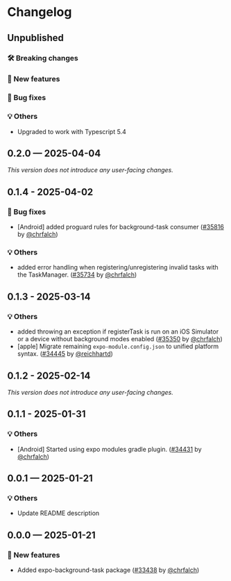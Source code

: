 # Changelog

## Unpublished

### 🛠 Breaking changes

### 🎉 New features

### 🐛 Bug fixes

### 💡 Others

- Upgraded to work with Typescript 5.4

## 0.2.0 — 2025-04-04

_This version does not introduce any user-facing changes._

## 0.1.4 - 2025-04-02

### 🐛 Bug fixes

- [Android] added proguard rules for background-task consumer ([#35816](https://github.com/expo/expo/pull/35816) by [@chrfalch](https://github.com/chrfalch))

### 💡 Others

- added error handling when registering/unregistering invalid tasks with the TaskManager. ([#35734](https://github.com/expo/expo/pull/35734) by [@chrfalch](https://github.com/chrfalch))

## 0.1.3 - 2025-03-14

### 💡 Others

- added throwing an exception if registerTask is run on an iOS Simulator or a device without background modes enabled ([#35350](https://github.com/expo/expo/pull/35350) by [@chrfalch](https://github.com/chrfalch))
- [apple] Migrate remaining `expo-module.config.json` to unified platform syntax. ([#34445](https://github.com/expo/expo/pull/34445) by [@reichhartd](https://github.com/reichhartd))

## 0.1.2 - 2025-02-14

_This version does not introduce any user-facing changes._

## 0.1.1 - 2025-01-31

### 💡 Others

- [Android] Started using expo modules gradle plugin. ([#34431](https://github.com/expo/expo/pull/34431) by [@chrfalch](https://github.com/chrfalch))

## 0.0.1 — 2025-01-21

### 💡 Others

- Update README description

## 0.0.0 — 2025-01-21

### 🎉 New features

- Added expo-background-task package ([#33438](https://github.com/expo/expo/pull/33438) by [@chrfalch](https://github.com/chrfalch))
